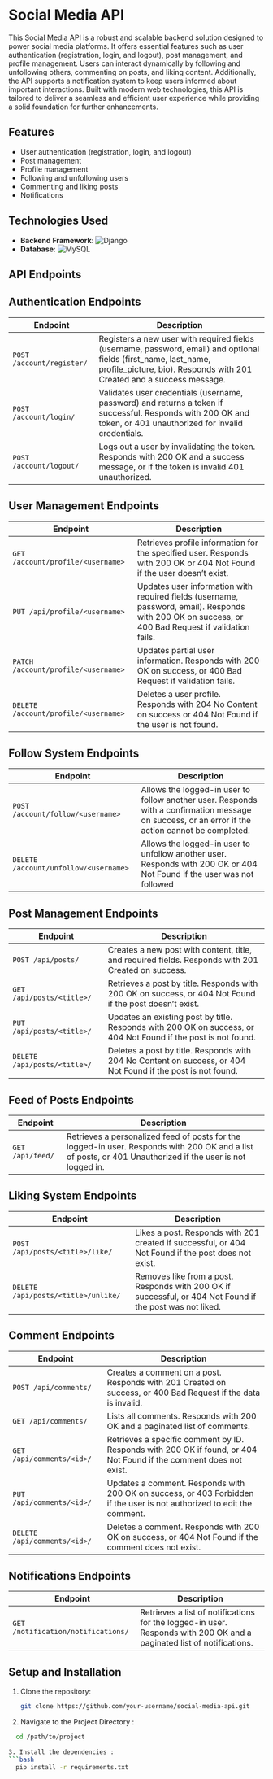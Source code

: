 # Social Media API

This Social Media API is a robust and scalable backend solution designed to power social media platforms. It offers essential features such as user authentication (registration, login, and logout), post management, and profile management. Users can interact dynamically by following and unfollowing others, commenting on posts, and liking content. Additionally, the API supports a notification system to keep users informed about important interactions. Built with modern web technologies, this API is tailored to deliver a seamless and efficient user experience while providing a solid foundation for further enhancements.


## Features

- User authentication (registration, login, and logout)
- Post management
- Profile management
- Following and unfollowing users
- Commenting and liking posts
- Notifications

## Technologies Used

- **Backend Framework**:
  ![Django](https://img.shields.io/badge/Django-092E20?style=for-the-badge&logo=django&logoColor=white)
- **Database**:
  ![MySQL](https://img.shields.io/badge/MySQL-4479A1?style=for-the-badge&logo=mysql&logoColor=white)
  

## API Endpoints

## Authentication Endpoints

| Endpoint                          | Description |
|-----------------------------------|-------------|
| `POST /account/register/`         | Registers a new user with required fields (username, password, email) and optional fields (first_name, last_name, profile_picture, bio). Responds with 201 Created and a success message. |
| `POST /account/login/`            | Validates user credentials (username, password) and returns a token if successful. Responds with 200 OK and token, or 401 unauthorized for invalid credentials. |
| `POST /account/logout/`           | Logs out a user by invalidating the token. Responds with 200 OK and a success message, or  if the token is invalid 401 unauthorized. |

## User Management Endpoints

| Endpoint                            | Description |
|-------------------------------------|-------------|
| `GET /account/profile/<username>`   | Retrieves profile information for the specified user. Responds with 200 OK or 404 Not Found if the user doesn’t exist. |
| `PUT /api/profile/<username>`       | Updates user information with required fields (username, password, email). Responds with 200 OK on success, or 400 Bad Request if validation fails. |
| `PATCH /account/profile/<username>` | Updates partial user information. Responds with 200 OK on success, or 400 Bad Request if validation fails. |
| `DELETE /account/profile/<username>`| Deletes a user profile. Responds with 204 No Content on success or 404 Not Found if the user is not found. |

## Follow System Endpoints

| Endpoint                             | Description |
|--------------------------------------|-------------|
| `POST /account/follow/<username>`    | Allows the logged-in user to follow another user. Responds with a confirmation message on success, or an error if the action cannot be completed. |
| `DELETE /account/unfollow/<username>`| Allows the logged-in user to unfollow another user. Responds with 200 OK or 404 Not Found if the user was not followed |

## Post Management Endpoints

| Endpoint                            | Description |
|-------------------------------------|-------------|
| `POST /api/posts/`                  | Creates a new post with content, title, and required fields. Responds with 201 Created on success. |
| `GET /api/posts/<title>/`           | Retrieves a post by title. Responds with 200 OK on success, or 404 Not Found if the post doesn’t exist. |
| `PUT /api/posts/<title>/`           | Updates an existing post by title. Responds with 200 OK on success, or 404 Not Found if the post is not found. |
| `DELETE /api/posts/<title>/`        | Deletes a post by title. Responds with 204 No Content on success, or 404 Not Found if the post is not found. |

## Feed of Posts Endpoints

| Endpoint                     | Description |
|------------------------------|-------------|
| `GET /api/feed/`              | Retrieves a personalized feed of posts for the logged-in user. Responds with 200 OK and a list of posts, or 401 Unauthorized if the user is not logged in. |

## Liking System Endpoints

| Endpoint                              | Description |
|---------------------------------------|-------------|
| `POST /api/posts/<title>/like/`       | Likes a post. Responds with 201 created if successful, or 404 Not Found if the post does not exist. |
| `DELETE /api/posts/<title>/unlike/`   | Removes like from a post. Responds with 200 OK if successful, or 404 Not Found if the post was not liked. |

## Comment Endpoints

| Endpoint                              | Description |
|---------------------------------------|-------------|
| `POST /api/comments/`                 | Creates a comment on a post. Responds with 201 Created on success, or 400 Bad Request if the data is invalid. |
| `GET /api/comments/`                  | Lists all comments. Responds with 200 OK and a paginated list of comments. |
| `GET /api/comments/<id>/`             | Retrieves a specific comment by ID. Responds with 200 OK if found, or 404 Not Found if the comment does not exist. |
| `PUT /api/comments/<id>/`             | Updates a comment. Responds with 200 OK on success, or 403 Forbidden if the user is not authorized to edit the comment. |
| `DELETE /api/comments/<id>/`          | Deletes a comment. Responds with 200 OK on success, or 404 Not Found if the comment does not exist. |

## Notifications Endpoints

| Endpoint                             | Description |
|--------------------------------------|-------------|
| `GET /notification/notifications/`   | Retrieves a list of notifications for the logged-in user. Responds with 200 OK and a paginated list of notifications. |



## Setup and Installation

1. Clone the repository:
   ```bash
   git clone https://github.com/your-username/social-media-api.git

2. Navigate to the Project Directory : 
  ```bash
    cd /path/to/project 
    
3. Install the dependencies :
  ```bash
    pip install -r requirements.txt


